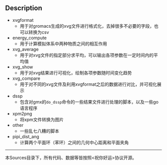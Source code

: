 ## Description

- xvgformat 
  - 用于对gromacs生成的xvg文件进行格式化，去掉很多不必要的字段，也可以转换为csv
- energy_compute 
  - 用于计算模拟体系中两种物质之间的相互作用
- xvg_average
  - 用于对xvg文件的指定部分求平均，可以输出各项参数在一定时间内的平均值
- xvg_show
  - 用于对xvg结果进行可视化，绘制各项参数随时间变化趋势
- xvg_compare 
  - 用于对不同的xvg文件及利用xvgformat之后的数据进行对比，并可视化展示
- dssp
  - 包含对gmx的`do_dssp`命令的一些结果文件进行处理的脚本，以及一些go语言程序
- xpm2png
  - 将xpm文件转换为图片
- other
  - 一些乱七八糟的脚本
- pipi_dist_ang
  - 计算两个平面环（苯环）之间的几何中心距离和平面夹角

---
本Sources目录下，所有代码、数据等皆按照<祝你好运>协议开源。
